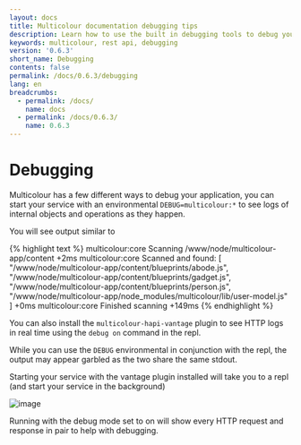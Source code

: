 ```yaml
---
layout: docs
title: Multicolour documentation debugging tips
description: Learn how to use the built in debugging tools to debug your REST API faster.
keywords: multicolour, rest api, debugging
version: '0.6.3'
short_name: Debugging
contents: false
permalink: /docs/0.6.3/debugging
lang: en
breadcrumbs:
  - permalink: /docs/
    name: docs
  - permalink: /docs/0.6.3/
    name: 0.6.3
---
```


# Debugging
Multicolour has a few different ways to debug your application, you can start your service with an environmental `DEBUG=multicolour:*` to see logs of internal objects and operations as they happen.

You will see output similar to

{% highlight text %}
multicolour:core Scanning /www/node/multicolour-app/content +2ms
  multicolour:core Scanned and found: [
  "/www/node/multicolour-app/content/blueprints/abode.js",
  "/www/node/multicolour-app/content/blueprints/gadget.js",
  "/www/node/multicolour-app/content/blueprints/person.js",
  "/www/node/multicolour-app/node_modules/multicolour/lib/user-model.js"
] +0ms
  multicolour:core Finished scanning +149ms
{% endhighlight %}

You can also install the `multicolour-hapi-vantage` plugin to see HTTP logs in real time using the `debug on` command in the repl.

While you can use the `DEBUG` environmental in conjunction with the repl, the output may appear garbled as the two share the same stdout.

Starting your service with the vantage plugin installed will take you to a repl (and start your service in the background)

![image](https://cloud.githubusercontent.com/assets/1430657/17627262/7f482b76-60a8-11e6-93eb-83f77c2458d9.png)

Running with the debug mode set to on will show every HTTP request and response in pair to help with debugging.
